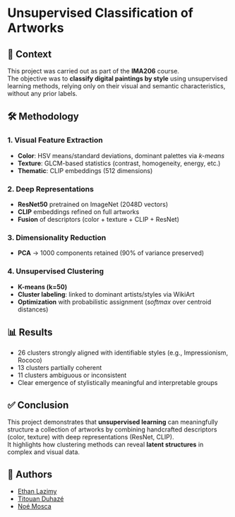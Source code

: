 # Unsupervised Classification of Artworks  

## 📌 Context  
This project was carried out as part of the **IMA206** course.  
The objective was to **classify digital paintings by style** using unsupervised learning methods, relying only on their visual and semantic characteristics, without any prior labels.  

## 🛠️ Methodology  

### 1. Visual Feature Extraction  
- **Color**: HSV means/standard deviations, dominant palettes via *k-means*  
- **Texture**: GLCM-based statistics (contrast, homogeneity, energy, etc.)  
- **Thematic**: CLIP embeddings (512 dimensions)  

### 2. Deep Representations  
- **ResNet50** pretrained on ImageNet (2048D vectors)  
- **CLIP** embeddings refined on full artworks  
- **Fusion** of descriptors (color + texture + CLIP + ResNet)  

### 3. Dimensionality Reduction  
- **PCA** → 1000 components retained (90% of variance preserved)  

### 4. Unsupervised Clustering  
- **K-means (k=50)**  
- **Cluster labeling**: linked to dominant artists/styles via WikiArt  
- **Optimization** with probabilistic assignment (*softmax* over centroid distances)  

## 📊 Results  
- 26 clusters strongly aligned with identifiable styles (e.g., Impressionism, Rococo)  
- 13 clusters partially coherent  
- 11 clusters ambiguous or inconsistent  
- Clear emergence of stylistically meaningful and interpretable groups  

## ✅ Conclusion  
This project demonstrates that **unsupervised learning** can meaningfully structure a collection of artworks by combining handcrafted descriptors (color, texture) with deep representations (ResNet, CLIP).  
It highlights how clustering methods can reveal **latent structures** in complex and visual data.  

## 👥 Authors  
- [Ethan Lazimy](https://github.com/EthanLaz)  
- [Titouan Duhazé](https://github.com/titiuo)  
- [Noé Mosca](https://github.com/noe-mosca)  
